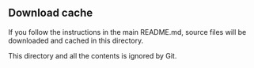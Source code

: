 ## Download cache

If you follow the instructions in the main README.md, source files
will be downloaded and cached in this directory.

This directory and all the contents is ignored by Git.
